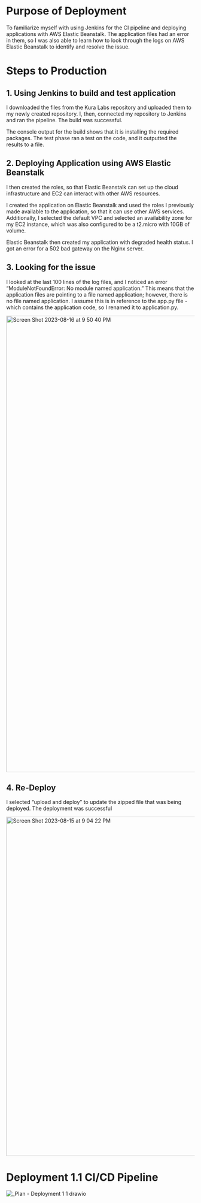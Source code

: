 # Purpose of Deployment
To familiarize myself with using Jenkins for the CI pipeline and deploying applications with AWS Elastic Beanstalk. The application files had an error in them, so I was also able to learn how to look through the logs on AWS Elastic Beanstalk to identify and resolve the issue.

# Steps to Production
## 1. Using Jenkins to build and test application
I downloaded the files from the Kura Labs repository and uploaded them to my newly created repository. I, then, connected my repository to Jenkins and ran the pipeline. The build was successful. 

The console output for the build shows that it is installing the required packages. The test phase ran a test on the code, and it outputted the results to a file. 

## 2. Deploying Application using AWS Elastic Beanstalk
I then created the roles, so that Elastic Beanstalk can set up the cloud infrastructure and EC2 can interact with other AWS resources. 

I created the application on Elastic Beanstalk and used the roles I previously made available to the application, so that it can use other AWS services. Additionally, I selected the default VPC and selected an availability zone for my EC2 instance, which was also configured to be a t2.micro with 10GB of volume. 

Elastic Beanstalk then created my application with degraded health status. I got an error for a 502 bad gateway on the Nginx server. 

## 3. Looking for the issue

I looked at the last 100 lines of the log files, and I noticed an error “ModuleNotFoundError: No module named application.” This means that the application files are pointing to a file named application; however, there is no file named application. I assume this is in reference to the app.py file - which contains the application code, so I renamed it to application.py. 

<img width="1219" alt="Screen Shot 2023-08-16 at 9 50 40 PM" src="https://github.com/nalDaniels/Deployment1.1/assets/135375665/25d24d99-bfd4-44e3-a27d-4f7730431853">


## 4. Re-Deploy

I selected “upload and deploy” to update the zipped file that was being deployed. The deployment was successful

<img width="906" alt="Screen Shot 2023-08-15 at 9 04 22 PM" src="https://github.com/nalDaniels/Deployment1.1/assets/135375665/317e2afe-f1e7-458e-be01-ab3c57484f0f">

# Deployment 1.1 CI/CD Pipeline
![_Plan - Deployment 1 1 drawio](https://github.com/nalDaniels/Deployment1.1/assets/135375665/1662903d-4411-4f2a-813d-1ab1306b2116)

